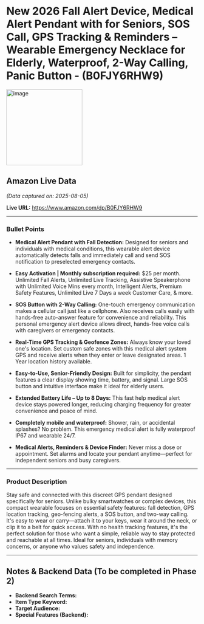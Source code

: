 # New 2026 Fall Alert Device, Medical Alert Pendant with for Seniors, SOS Call, GPS Tracking & Reminders – Wearable Emergency Necklace for Elderly, Waterproof, 2-Way Calling, Panic Button - (B0FJY6RHW9)

<img width="200" height="200" alt="image" src="https://github.com/user-attachments/assets/b8d821a5-6053-4084-a6f0-10bf7b12b3eb" />

## Amazon Live Data
*(Data captured on: 2025-08-05)*

**Live URL:** https://www.amazon.com/dp/B0FJY6RHW9

---

### Bullet Points

- **Medical Alert Pendant with Fall Detection:** Designed for seniors and individuals with medical conditions, this wearable alert device automatically detects falls and immediately call and send SOS notification to preselected emergency contacts.

- **Easy Activation | Monthly subscription required:** $25 per month. Unlimited Fall Alerts, Unlimited Live Tracking, Assistive Speakerphone with Unlimited Voice Mins every month, Intelligent Alerts, Premium Safety Features, Unlimited Live 7 Days a week Customer Care, & more.

- **SOS Button with 2-Way Calling:** One-touch emergency communication makes a cellular call just like a cellphone. Also receives calls easily with hands-free auto-answer feature for convenience and reliability. This personal emergency alert device allows direct, hands-free voice calls with caregivers or emergency contacts.

- **Real-Time GPS Tracking & Geofence Zones:** Always know your loved one's location. Set custom safe zones with this medical alert system GPS and receive alerts when they enter or leave designated areas. 1 Year location history available.

- **Easy-to-Use, Senior-Friendly Design:** Built for simplicity, the pendant features a clear display showing time, battery, and signal. Large SOS button and intuitive interface make it ideal for elderly users.

- **Extended Battery Life – Up to 8 Days:** This fast help medical alert device stays powered longer, reducing charging frequency for greater convenience and peace of mind.

- **Completely mobile and waterproof:** Shower, rain, or accidental splashes? No problem. This emergency medical alert is fully waterproof IP67 and wearable 24/7.

- **Medical Alerts, Reminders & Device Finder:** Never miss a dose or appointment. Set alarms and locate your pendant anytime—perfect for independent seniors and busy caregivers.

---

### Product Description

Stay safe and connected with this discreet GPS pendant designed specifically for seniors. Unlike bulky smartwatches or complex devices, this compact wearable focuses on essential safety features: fall detection, GPS location tracking, geo-fencing alerts, a SOS button, and two-way calling. It's easy to wear or carry—attach it to your keys, wear it around the neck, or clip it to a belt for quick access. With no health tracking features, it's the perfect solution for those who want a simple, reliable way to stay protected and reachable at all times. Ideal for seniors, individuals with memory concerns, or anyone who values safety and independence.

---
## Notes & Backend Data (To be completed in Phase 2)

- **Backend Search Terms:**
- **Item Type Keyword:**
- **Target Audience:**
- **Special Features (Backend):**
